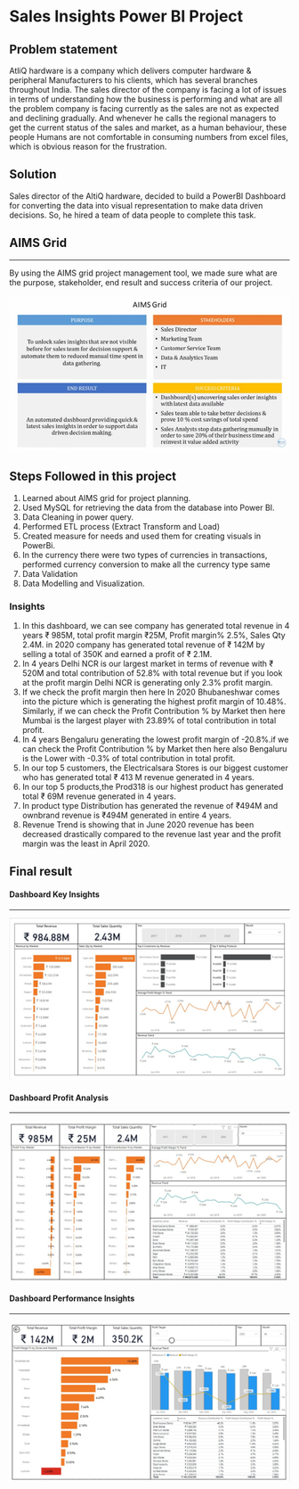 # Sales Insights Power BI Project

## Problem statement

AtliQ hardware is a company which delivers computer hardware & peripheral 
Manufacturers to his clients, which has several branches throughout India. The sales director of the company is facing a lot of
issues in terms of understanding how the business is performing and what are all the problem company is
facing currently as the sales are not as expected and declining gradually. And whenever he calls the regional managers
to get the current status of the sales and market, as a human behaviour, these people 
Humans are not comfortable in consuming numbers from excel files, which is obvious reason for the frustration.

## Solution

Sales director of the AltiQ hardware, decided to build a PowerBI Dashboard for converting the data into 
visual representation to make data driven decisions. So, he hired a team of data people to complete this task.


## AIMS Grid

----
By using the AIMS grid project management tool, we made sure what are the purpose, stakeholder, end result 
and success criteria  of our project.

<img src ="https://github.com/Prajwal-Narayanaswamy/sales-insights-power-bi-project/blob/main/Screenshots/AIMS%20grid%20sales%20insights.jpg">

## Steps Followed in this project

1. Learned about AIMS grid for project planning.
2. Used MySQL for retrieving the data from the database into Power BI.
3. Data Cleaning in power query.
4. Performed ETL process (Extract Transform and Load)
5. Created measure for needs and used them for creating visuals in PowerBi.
6. In the currency there were two types of currencies in transactions, performed currency conversion to make all the currency type same
7. Data Validation
8. Data Modelling and Visualization.

###  Insights
  
1. In this dashboard, we can see company has generated total revenue in 4 years ₹ 985M, total profit margin ₹25M, Profit margin% 2.5%, Sales Qty 2.4M.
   in 2020 company has generated total revenue of ₹ 142M by selling a total of 350K and earned a profit of ₹ 2.1M.
2. In 4 years Delhi NCR is our largest market in terms of revenue with ₹ 520M and total contribution of 52.8% with total revenue but if you look at the profit margin Delhi NCR is generating only 2.3% profit margin.
3. If we check the profit margin then here In 2020 Bhubaneshwar comes into the picture which is generating the highest profit margin of 10.48%. Similarly, if we can check the Profit Contribution % by Market then here Mumbai is the largest player with 23.89% of total contribution in total profit.
4. In 4 years Bengaluru generating the lowest profit margin of -20.8%.if we can check the Profit Contribution % by Market then here also Bengaluru is the Lower with -0.3% of total contribution in total profit.
5. In our top 5 customers, the Electricalsara Stores is our biggest customer who has generated total ₹ 413 M revenue generated in 4 years.
6. In our top 5 products,the Prod318 is our highest product has generated total  ₹ 69M revenue generated in 4 years.
7. In product type Distribution has generated the revenue of ₹494M and ownbrand revenue is ₹494M generated in entire 4 years.
7. Revenue Trend is showing that in June 2020 revenue has been decreased drastically compared to the revenue last year and the profit margin was the least in April 2020.


## Final result 

#### Dashboard Key Insights

-------
 <img src="https://github.com/Prajwal-Narayanaswamy/sales-insights-power-bi-project/blob/main/Screenshots/Key%20Insights.jpg" class="center">


  #### Dashboard Profit Analysis
 
 -----------
 
  <img src="https://github.com/Prajwal-Narayanaswamy/sales-insights-power-bi-project/blob/main/Screenshots/Profit%20Analysis.jpg" class="center">

 
 #### Dashboard Performance Insights

-------
 <img src="https://github.com/Prajwal-Narayanaswamy/sales-insights-power-bi-project/blob/main/Screenshots/Performance%20Insights.jpg" class="center">
 


  

